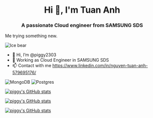 <h1 align="center">Hi 👋, I'm Tuan Anh</h1>
<h3 align="center">A passionate Cloud engineer from SAMSUNG SDS</h3>

Me trying something new.

![Ice bear](https://c.tenor.com/T2wiDt-NmI4AAAAC/ice-bear-we-bare-bear.gif)

- 👋 Hi, I’m @piggy2303
- 🌱 Working as Cloud Engineer in SAMSUNG SDS
- 📫 Contact with me https://www.linkedin.com/in/nguyen-tuan-anh-579695176/ 

![MongoDB](https://img.shields.io/badge/MongoDB-%234ea94b.svg?style=for-the-badge&logo=mongodb&logoColor=white)
![Postgres](https://img.shields.io/badge/postgres-%23316192.svg?style=for-the-badge&logo=postgresql&logoColor=white)
  
[![piggy's GitHub stats](https://github-readme-stats.vercel.app/api?username=piggy2303)](https://github.com/anuraghazra/github-readme-stats)

[![piggy's GitHub stats](https://github-readme-stats.vercel.app/api/top-langs?username=piggy2303&show_icons=true&locale=en&layout=compact)](https://github-readme-stats.vercel.app/api/top-langs?username=piggy2303&show_icons=true&locale=en&layout=compact)

[![piggy's GitHub stats](https://github-readme-streak-stats.herokuapp.com/?user=piggy2303&)](https://github-readme-streak-stats.herokuapp.com/?user=piggy2303&)
